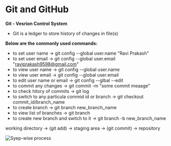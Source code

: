 # Git and GitHub

**Git - Vesrion Control System**

* Git is a ledger to store history of changes in file(s)

**Below are the commonly used commands:** 

* to set user name -> git config --global user.name "Ravi Prakash"
* to set user email -> git config --global user.email "raviprakash9598@gmail.com"
* to view user name -> git config --global user.name
* to view user email -> git config --global user.email
* to edit user name or email -> git config --glbal --edit
* to commit any changes -> git commit -m "some commit meaage"
* to check hitory of commits -> git log
* to switch to any particula commid id or branch -> git checkout commit_id/branch_name
* to create branch -> git branch new_branch_name
* to view list of branches -> git branch
* to create new branch and switch to it -> git branch -b new_branch_name

working directory -> (git add) -> staging area -> (git commit) -> repository

![Syep-wise process](https://www.google.com/url?sa=i&url=https%3A%2F%2Fwww.pngegg.com%2Fen%2Fpng-shmxs&psig=AOvVaw3BZBfPAKl4vrbhIrPtBDRx&ust=1666543280472000&source=images&cd=vfe&ved=0CA0QjRxqFwoTCPjs39Oj9PoCFQAAAAAdAAAAABAK)
